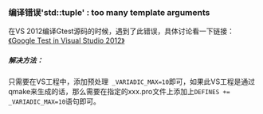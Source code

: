 ### 编译错误'std::tuple' : too many template arguments
在VS 2012编译Gtest源码的时候，遇到了此错误，具体讨论看一下链接：[《Google Test in Visual Studio 2012》](https://stackoverflow.com/questions/12558327/google-test-in-visual-studio-2012)

##### 解决方法：
只需要在VS工程中，添加预处理` _VARIADIC_MAX=10`即可，如果此VS工程是通过qmake来生成的话，那么需要在指定的xxx.pro文件上添加上`DEFINES += _VARIADIC_MAX=10`语句即可。
